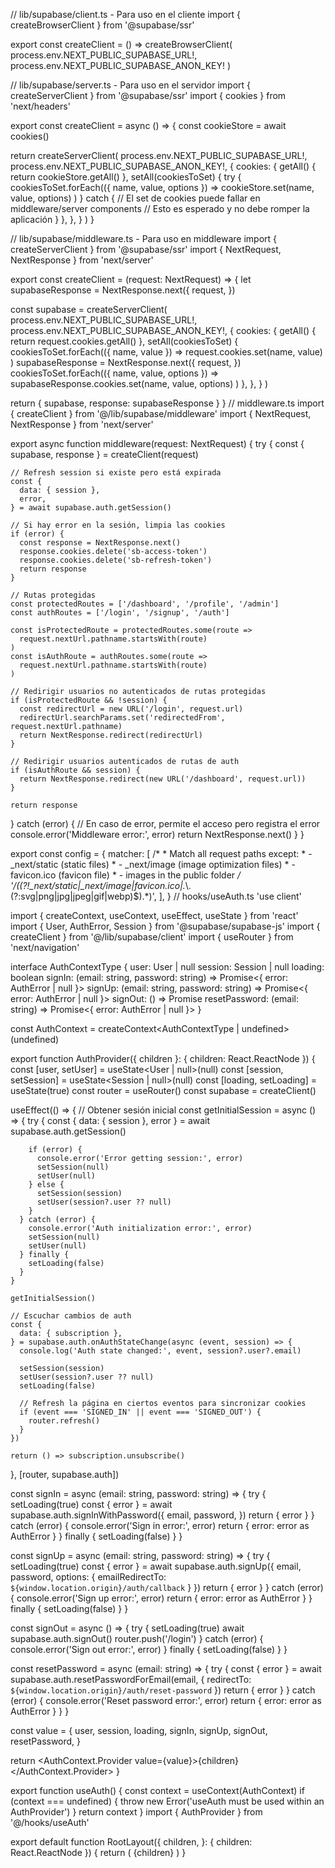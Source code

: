 // lib/supabase/client.ts - Para uso en el cliente
import { createBrowserClient } from '@supabase/ssr'

export const createClient = () =>
  createBrowserClient(
    process.env.NEXT_PUBLIC_SUPABASE_URL!,
    process.env.NEXT_PUBLIC_SUPABASE_ANON_KEY!
  )

// lib/supabase/server.ts - Para uso en el servidor
import { createServerClient } from '@supabase/ssr'
import { cookies } from 'next/headers'

export const createClient = async () => {
  const cookieStore = await cookies()

  return createServerClient(
    process.env.NEXT_PUBLIC_SUPABASE_URL!,
    process.env.NEXT_PUBLIC_SUPABASE_ANON_KEY!,
    {
      cookies: {
        getAll() {
          return cookieStore.getAll()
        },
        setAll(cookiesToSet) {
          try {
            cookiesToSet.forEach(({ name, value, options }) =>
              cookieStore.set(name, value, options)
            )
          } catch {
            // El set de cookies puede fallar en middleware/server components
            // Esto es esperado y no debe romper la aplicación
          }
        },
      },
    }
  )
}

// lib/supabase/middleware.ts - Para uso en middleware
import { createServerClient } from '@supabase/ssr'
import { NextRequest, NextResponse } from 'next/server'

export const createClient = (request: NextRequest) => {
  let supabaseResponse = NextResponse.next({
    request,
  })

  const supabase = createServerClient(
    process.env.NEXT_PUBLIC_SUPABASE_URL!,
    process.env.NEXT_PUBLIC_SUPABASE_ANON_KEY!,
    {
      cookies: {
        getAll() {
          return request.cookies.getAll()
        },
        setAll(cookiesToSet) {
          cookiesToSet.forEach(({ name, value }) =>
            request.cookies.set(name, value)
          )
          supabaseResponse = NextResponse.next({
            request,
          })
          cookiesToSet.forEach(({ name, value, options }) =>
            supabaseResponse.cookies.set(name, value, options)
          )
        },
      },
    }
  )

  return { supabase, response: supabaseResponse }
}
// middleware.ts
import { createClient } from '@/lib/supabase/middleware'
import { NextRequest, NextResponse } from 'next/server'

export async function middleware(request: NextRequest) {
  try {
    const { supabase, response } = createClient(request)

    // Refresh session si existe pero está expirada
    const {
      data: { session },
      error,
    } = await supabase.auth.getSession()

    // Si hay error en la sesión, limpia las cookies
    if (error) {
      const response = NextResponse.next()
      response.cookies.delete('sb-access-token')
      response.cookies.delete('sb-refresh-token')
      return response
    }

    // Rutas protegidas
    const protectedRoutes = ['/dashboard', '/profile', '/admin']
    const authRoutes = ['/login', '/signup', '/auth']
    
    const isProtectedRoute = protectedRoutes.some(route => 
      request.nextUrl.pathname.startsWith(route)
    )
    const isAuthRoute = authRoutes.some(route => 
      request.nextUrl.pathname.startsWith(route)
    )

    // Redirigir usuarios no autenticados de rutas protegidas
    if (isProtectedRoute && !session) {
      const redirectUrl = new URL('/login', request.url)
      redirectUrl.searchParams.set('redirectedFrom', request.nextUrl.pathname)
      return NextResponse.redirect(redirectUrl)
    }

    // Redirigir usuarios autenticados de rutas de auth
    if (isAuthRoute && session) {
      return NextResponse.redirect(new URL('/dashboard', request.url))
    }

    return response

  } catch (error) {
    // En caso de error, permite el acceso pero registra el error
    console.error('Middleware error:', error)
    return NextResponse.next()
  }
}

export const config = {
  matcher: [
    /*
     * Match all request paths except:
     * - _next/static (static files)
     * - _next/image (image optimization files)
     * - favicon.ico (favicon file)
     * - images in the public folder
     */
    '/((?!_next/static|_next/image|favicon.ico|.*\\.(?:svg|png|jpg|jpeg|gif|webp)$).*)',
  ],
}
// hooks/useAuth.ts
'use client'

import { createContext, useContext, useEffect, useState } from 'react'
import { User, AuthError, Session } from '@supabase/supabase-js'
import { createClient } from '@/lib/supabase/client'
import { useRouter } from 'next/navigation'

interface AuthContextType {
  user: User | null
  session: Session | null
  loading: boolean
  signIn: (email: string, password: string) => Promise<{ error: AuthError | null }>
  signUp: (email: string, password: string) => Promise<{ error: AuthError | null }>
  signOut: () => Promise<void>
  resetPassword: (email: string) => Promise<{ error: AuthError | null }>
}

const AuthContext = createContext<AuthContextType | undefined>(undefined)

export function AuthProvider({ children }: { children: React.ReactNode }) {
  const [user, setUser] = useState<User | null>(null)
  const [session, setSession] = useState<Session | null>(null)
  const [loading, setLoading] = useState(true)
  const router = useRouter()
  const supabase = createClient()

  useEffect(() => {
    // Obtener sesión inicial
    const getInitialSession = async () => {
      try {
        const { data: { session }, error } = await supabase.auth.getSession()
        
        if (error) {
          console.error('Error getting session:', error)
          setSession(null)
          setUser(null)
        } else {
          setSession(session)
          setUser(session?.user ?? null)
        }
      } catch (error) {
        console.error('Auth initialization error:', error)
        setSession(null)
        setUser(null)
      } finally {
        setLoading(false)
      }
    }

    getInitialSession()

    // Escuchar cambios de auth
    const {
      data: { subscription },
    } = supabase.auth.onAuthStateChange(async (event, session) => {
      console.log('Auth state changed:', event, session?.user?.email)
      
      setSession(session)
      setUser(session?.user ?? null)
      setLoading(false)

      // Refresh la página en ciertos eventos para sincronizar cookies
      if (event === 'SIGNED_IN' || event === 'SIGNED_OUT') {
        router.refresh()
      }
    })

    return () => subscription.unsubscribe()
  }, [router, supabase.auth])

  const signIn = async (email: string, password: string) => {
    try {
      setLoading(true)
      const { error } = await supabase.auth.signInWithPassword({
        email,
        password,
      })
      return { error }
    } catch (error) {
      console.error('Sign in error:', error)
      return { error: error as AuthError }
    } finally {
      setLoading(false)
    }
  }

  const signUp = async (email: string, password: string) => {
    try {
      setLoading(true)
      const { error } = await supabase.auth.signUp({
        email,
        password,
        options: {
          emailRedirectTo: `${window.location.origin}/auth/callback`
        }
      })
      return { error }
    } catch (error) {
      console.error('Sign up error:', error)
      return { error: error as AuthError }
    } finally {
      setLoading(false)
    }
  }

  const signOut = async () => {
    try {
      setLoading(true)
      await supabase.auth.signOut()
      router.push('/login')
    } catch (error) {
      console.error('Sign out error:', error)
    } finally {
      setLoading(false)
    }
  }

  const resetPassword = async (email: string) => {
    try {
      const { error } = await supabase.auth.resetPasswordForEmail(email, {
        redirectTo: `${window.location.origin}/auth/reset-password`
      })
      return { error }
    } catch (error) {
      console.error('Reset password error:', error)
      return { error: error as AuthError }
    }
  }

  const value = {
    user,
    session,
    loading,
    signIn,
    signUp,
    signOut,
    resetPassword,
  }

  return <AuthContext.Provider value={value}>{children}</AuthContext.Provider>
}

export function useAuth() {
  const context = useContext(AuthContext)
  if (context === undefined) {
    throw new Error('useAuth must be used within an AuthProvider')
  }
  return context
}
import { AuthProvider } from '@/hooks/useAuth'

export default function RootLayout({
  children,
}: {
  children: React.ReactNode
}) {
  return (
    <html lang="es">
      <body>
        <AuthProvider>
          {children}
        </AuthProvider>
      </body>
    </html>
  )
}